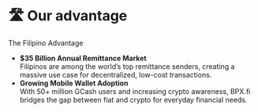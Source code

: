 # 🛣️ Our advantage

The Filipino Advantage

* **$35 Billion Annual Remittance Market**\
  Filipinos are among the world’s top remittance senders, creating a massive use case for decentralized, low-cost transactions.
* **Growing Mobile Wallet Adoption**\
  With 50+ million GCash users and increasing crypto awareness, BPX.fi bridges the gap between fiat and crypto for everyday financial needs.
